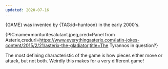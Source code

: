 ```yaml
---
updated: 2020-07-16
---
```


{GAME} was invented by {TAG:id=huntoon} in the early 2000's.

{PIC:name=morituritesalutant.jpeg,cred=Panel from Asterix,credurl=https://www.everythingasterix.com/latin-jokes-content/2015/2/21/asterix-the-gladiator,title=The Tyrannos in question?}

The most defining characteristic of the game is how pieces either move or attack, but not both. Weirdly this makes for a very different game!
